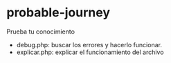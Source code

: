 # probable-journey
Prueba tu conocimiento
- debug.php: buscar los errores y hacerlo funcionar.
- explicar.php: explicar el funcionamiento del archivo
